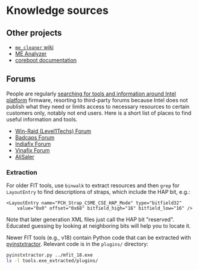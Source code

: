 # Knowledge sources

## Other projects

- [`me_cleaner` wiki](https://github.com/corna/me_cleaner/wiki/)
- [ME Analyzer](https://github.com/platomav/meanalyzer/)
- [coreboot documentation](https://doc.coreboot.org/soc/intel)

## Forums

People are regularly [searching for tools and information around Intel platform](
https://community.intel.com/t5/Embedded-Intel-Core-Processors/Where-to-Download-Flash-Image-Tool-fitc/td-p/249920)
firmware, resorting to third-party forums because Intel does not publish what
they need or limits access to necessary resources to certain customers only,
notably not end users.
Here is a short list of places to find useful information and tools.

- [Win-Raid (Level1Techs) Forum](https://winraid.level1techs.com/t/intel-cs-management-engine-drivers-firmware-and-tools-2-15/30719)
- [Badcaps Forum](https://www.badcaps.net/forum/troubleshooting-hardware-devices-and-electronics-theory/troubleshooting-desktop-motherboards-graphics-cards-and-pc-peripherals/105308-fit-csme-tool-flash-image-tool-trusted-download-location)
- [Indiafix Forum](https://www.indiafix.in/2024/09/download-intel-flash-image-tool-fitc.html?m=1)
- [Vinafix Forum](https://vinafix.com/tags/flash-image-tool/)
- [AliSaler](https://www.alisaler.com/intel-me-system-tools-v11-6-r8-flash-image-tool-download/)

### Extraction

For older FIT tools, use `binwalk` to extract resources and then `grep` for
`LayoutEntry` to find descriptions of straps, which include the HAP bit, e.g.:

```
<LayoutEntry name="PCH_Strap_CSME_CSE_HAP_Mode" type="bitfield32"
    value="0x0" offset="0x68" bitfield_high="16" bitfield_low="16" />
```

Note that later generation XML files just call the HAP bit "reserved".
Educated guessing by looking at neighboring bits will help you to locate it.

Newer FIT tools (e.g., v18) contain Python code that can be extracted with
[pyinstxtractor](https://github.com/extremecoders-re/pyinstxtractor). Relevant
code is in the `plugins/` directory:

```sh
pyinstxtractor.py ../mfit_18.exe
ls -l tools.exe_extracted/plugins/
```
